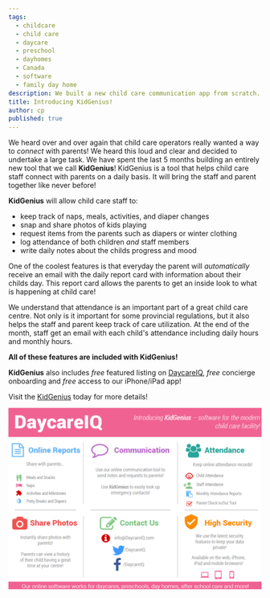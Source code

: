 ```yaml
---
tags:
  - childcare
  - child care
  - daycare
  - preschool
  - dayhomes
  - Canada
  - software
  - family day home
description: We built a new child care communication app from scratch.  We think it will help child care operators connect with parents better!
title: Introducing KidGenius!
author: cp
published: true
---
```


We heard over and over again that child care operators really wanted a way to _connect_ with parents!  We heard this loud and clear and decided to undertake a large task.  We have spent the last 5 months building an entirely new tool that we call **KidGenius**!  KidGenius is a tool that helps child care staff connect with parents on a daily basis.  It will bring the staff and parent together like never before!

**KidGenius** will allow child care staff to:

- keep track of naps, meals, activities, and diaper changes
- snap and share photos of kids playing
- request items from the parents such as diapers or winter clothing
- log attendance of both children _and_ staff members
- write daily notes about the childs progress and mood

One of the coolest features is that everyday the parent will _automatically_ receive an email with the daily report card with information about their childs day.  This report card allows the parents to get an inside look to what is happening at child care!

We understand that attendance is an important part of a great child care centre.  Not only is it important for some provincial regulations, but it also helps the staff and parent keep track of care utilization.  At the end of the month, staff get an email with each child's attendance including daily hours and monthly hours.  

**All of these features are included with KidGenius!**

**KidGenius** also includes _free_ featured listing on [DaycareIQ](https://www.daycareiq.com/?utm_source=blog&utm_medium=blogpost&utm_campaign=blog
), _free_ concierge  onboarding and _free_ access to our iPhone/iPad app!

Visit the [KidGenius](https://kidgenius.daycareiq.com/?utm_source=blog&utm_medium=blogpost&utm_campaign=blog
) today for more details!  

![KidGenius Features!](https://github.com/DaycareIQ/blog.daycareiq.com/blob/gh-pages/site_assets/images/KidGenius_feature_page.png)
